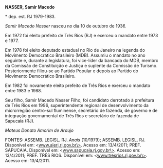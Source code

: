 **NASSER, Samir Macedo**

\* dep. est. RJ 1979-1983.

*Samir Macedo Nasser* nasceu no dia 10 de outubro de 1936.

Em 1972 foi eleito prefeito de Três Rios (RJ) e exerceu o mandato entre
1973 e 1977.

Em 1978 foi eleito deputado estadual no Rio de Janeiro na legenda do
Movimento Democrático Brasileiro (MDB). Assumiu o mandato no ano
seguinte e, durante a legislatura, foi vice-líder da bancada do MDB,
membro da Comissão de Constituição e Justiça e suplente da Comissão de
Turismo. Posteriormente filiou-se ao Partido Popular e depois ao Partido
do Movimento Democrático Brasileiro.

Em 1982 foi novamente eleito prefeito de Três Rios e exerceu o mandato
entre 1983 e 1988.

Seu filho, Samir Macedo Nasser Filho, foi candidato derrotado à
prefeitura de Três Rios em 1996, superintendente regional de
desenvolvimento da microrregião centro-sul fluminense, secretário de
fazenda, de governo e de integração governamental de Três Rios e
secretário de fazenda de Sapucaia (RJ).

*Mateus Donato Amorim de Araujo*

FONTES: ASSEMB. LEGISL. RJ. *Anais* (10/1979); ASSEMB. LEGISL. RJ.
Disponível em: \<www.alerj.rj.gov.br\>. Acesso em: 13/4/2011; PREF.
SAPUCAIA. Disponível em: \<www.sapucaia.rj.gov.br\>. Acesso em:
13/4/2011; PREF. TRÊS RIOS. Disponível em: \<www.tresrios.rj.gov.br\>.
Acesso em: 13/4/2011.
